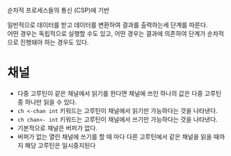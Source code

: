 
순차적 프로세스들의 통신 (CSP)에 기반

일반적으로 데이터를 받고 데이터를 변환하여 결과를 출력하는세 단계를 따른다.  
어떤 경우는 독립적으로 실행할 수도 있고, 어떤 경우는 결과에 의존하여 단계가 순차적으로 진행돼야 하는 경우도 있다.  

# 채널

- 다중 고루틴이 같은 채널에서 읽기를 한다면 채널에 쓰인 하나의 값은 다중 고루틴 중 하나만 읽을 수 있다. 
- `ch <-chan int` 키워드는 고루틴이 채널에서 읽기만 가능하다는 것을 나타낸다.
- `ch chan<- int` 키워드는 고루틴이 채널에서 쓰기만 가능하다는 것을 나타낸다.
- 기본적으로 채널은 버퍼가 없다.
- 버퍼가 없는 열린 채널에 쓰기를 할 때 마다 다른 고루틴에서 같은 채널을 읽을 때까지 해당 고루틴은 일시중지된다
